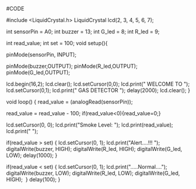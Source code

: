 #CODE

#include <LiquidCrystal.h>
LiquidCrystal lcd(2, 3, 4, 5, 6, 7);

int sensorPin = A0;
int buzzer = 13;
int G_led = 8;
int R_led = 9;


int read_value;
int set = 100;
void setup(){

  pinMode(sensorPin, INPUT);
  
  pinMode(buzzer,OUTPUT);
  pinMode(R_led,OUTPUT);
  pinMode(G_led,OUTPUT);
  
  lcd.begin(16,2);
  lcd.clear();
  lcd.setCursor(0,0);
  lcd.print("  WELCOME TO  ");
  lcd.setCursor(0,1);
  lcd.print(" GAS DETECTOR ");
  delay(2000);
  lcd.clear();
}

void loop()
{
  read_value = (analogRead(sensorPin));

  read_value = read_value - 100;
  if(read_value<0){read_value=0;}

  lcd.setCursor(0, 0);
  lcd.print("Smoke Level: ");
  lcd.print(read_value);
  lcd.print("  ");

  if(read_value > set)
  {
    lcd.setCursor(0, 1);
    lcd.print("Alert....!!!   ");
    digitalWrite(buzzer, HIGH);
    digitalWrite(R_led, HIGH);
    digitalWrite(G_led, LOW);
    delay(1000);
  }
  
  if(read_value < set)
  {
    lcd.setCursor(0, 1);
    lcd.print(".....Normal....");
    digitalWrite(buzzer, LOW);
    digitalWrite(R_led, LOW);
    digitalWrite(G_led, HIGH);
  }
delay(100);
}
